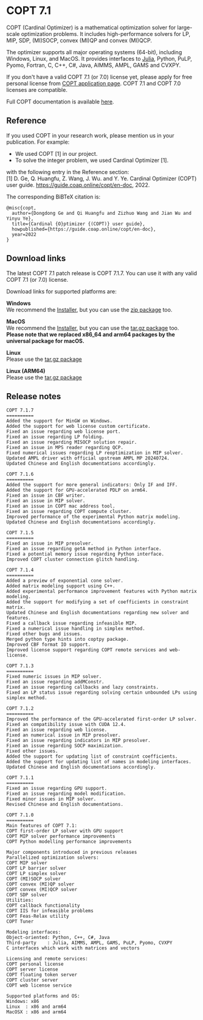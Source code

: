 # COPT 7.1

COPT (Cardinal Optimizer) is a mathematical optimization solver for large-scale optimization problems.
It includes high-performance solvers for LP, MIP, SDP, (MI)SOCP, convex (MI)QP and convex (MI)QCP.

The optimizer supports all major operating systems (64-bit), including Windows, Linux, and MacOS.
It provides interfaces to [Julia](https://github.com/COPT-Public/COPT.jl), Python, PuLP, Pyomo, Fortran, C, C++, C#, Java, AIMMS, AMPL, GAMS and CVXPY.

If you don't have a valid COPT 7.1 (or 7.0) license yet,
please apply for free personal license from [COPT application page](https://www.shanshu.ai/copt).
COPT 7.1 and COPT 7.0 licenses are compatible.

Full COPT documentation is available [here](https://guide.coap.online/copt/en-doc/index.html).

## Reference
If you used COPT in your research work, please mention us in your publication. For example:
  - We used COPT [1] in our project.
  - To solve the integer problem, we used Cardinal Optimizer [1].

with the following entry in the Reference section:<br>
[1] D. Ge, Q. Huangfu, Z. Wang, J. Wu. and Y. Ye. Cardinal Optimizer (COPT) user guide. https://guide.coap.online/copt/en-doc, 2022.

The corresponding BiBTeX citation is:
```
@misc{copt,
  author={Dongdong Ge and Qi Huangfu and Zizhuo Wang and Jian Wu and Yinyu Ye},
  title={Cardinal {O}ptimizer {(COPT)} user guide},
  howpublished={https://guide.coap.online/copt/en-doc},
  year=2022
}
```
## Download links
The latest COPT 7.1 patch release is COPT 7.1.7.
You can use it with any valid COPT 7.1 (or 7.0) license.

Download links for supported platforms are:

**Windows**<br>
  We recommend
  the [Installer](https://pub.shanshu.ai/download/copt/7.1.7/win64/CardinalOptimizer-7.1.7-win64-installer.zip),
  but you can use the [zip package](https://pub.shanshu.ai/download/copt/7.1.7/win64/CardinalOptimizer-7.1.7-win64.zip) too.

**MacOS**<br>
  We recommend
  the [Installer](https://pub.shanshu.ai/download/copt/7.1.7/osx64/CardinalOptimizer-7.1.7-universal_mac.dmg),
  but you can use the [tar.gz package](https://pub.shanshu.ai/download/copt/7.1.7/osx64/CardinalOptimizer-7.1.7-universal_mac.tar.gz) too.<br>
  **Please note that we replaced x86_64 and arm64 packages by the universal package for macOS.**

**Linux**<br>
  Please use the [tar.gz package](https://pub.shanshu.ai/download/copt/7.1.7/linux64/CardinalOptimizer-7.1.7-lnx64.tar.gz)

**Linux (ARM64)**<br>
  Please use the [tar.gz package](https://pub.shanshu.ai/download/copt/7.1.7/aarch64/CardinalOptimizer-7.1.7-aarch64_lnx.tar.gz)

## Release notes

```
COPT 7.1.7
==========
Added the support for MinGW on Windows.
Added the support for web license custom certificate.
Fixed an issue regarding web license port.
Fixed an issue regarding LP folding.
Fixed an issue regarding MISOCP solution repair.
Fixed an issue in MPS reader regarding QCP.
Fixed numerical issues regarding LP reoptimization in MIP solver.
Updated AMPL driver with official upstream AMPL MP 20240724.
Updated Chinese and English documentations accordingly.

COPT 7.1.6
==========
Added the support for more general indicators: Only IF and IFF.
Added the support for GPU-accelerated PDLP on arm64.
Fixed an issue in CBF writer.
Fixed an issue in MIP solver.
Fixed an issue in COPT mac address tool.
Fixed an issue regarding COPT compute cluster.
Improved performance of the experimental Python matrix modeling.
Updated Chinese and English documentations accordingly.

COPT 7.1.5
==========
Fixed an issue in MIP presolver.
Fixed an issue regarding getA method in Python interface.
Fixed a potential memory issue regarding Python interface.
Improved COPT cluster connection glitch handling.

COPT 7.1.4
==========
Added a preview of exponential cone solver.
Added matrix modeling support using C++.
Added experimental performance improvement features with Python matrix modeling.
Added the support for modifying a set of coefficients in constraint matrix.
Updated Chinese and English documentations regarding new solver and features.
Fixed a callback issue regarding infeasible MIP.
Fixed a numerical issue handling in simplex method.
Fixed other bugs and issues.
Merged python type hints into coptpy package.
Improved CBF format IO support.
Improved license support regarding COPT remote services and web-license.

COPT 7.1.3
==========
Fixed numeric issues in MIP solver.
Fixed an issue regarding addMConstr.
Fixed an issue regarding callbacks and lazy constraints.
Fixed an LP status issue regarding solving certain unbounded LPs using simplex method.

COPT 7.1.2
==========
Improved the performance of the GPU-accelerated first-order LP solver.
Fixed an compatibility issue with CUDA 12.4.
Fixed an issue regarding web license.
Fixed an numerical issue in MIP presolver.
Fixed an issue regarding indicators in MIP presolver.
Fixed an issue regarding SOCP maximization.
Fixed other issues.
Added the support for updating list of constraint coefficients.
Added the support for updating list of names in modeling interfaces.
Updated Chinese and English documentations accordingly.

COPT 7.1.1
==========
Fixed an issue regarding GPU support.
Fixed an issue regarding model modification.
Fixed minor issues in MIP solver.
Revised Chinese and English documentations.

COPT 7.1.0
==========
Main features of COPT 7.1:
COPT first-order LP solver with GPU support
COPT MIP solver performance improvements
COPT Python modelling performance improvements

Major components introduced in previous releases
Parallelized optimization solvers:
COPT MIP solver
COPT LP barrier solver
COPT LP simplex solver
COPT (MI)SOCP solver
COPT convex (MI)QP solver
COPT convex (MI)QCP solver
COPT SDP solver
Utilities:
COPT callback functionality
COPT IIS for infeasible problems
COPT Feas-Relax utility
COPT Tuner

Modeling interfaces:
Object-oriented: Python, C++, C#, Java
Third-party    : Julia, AIMMS, AMPL, GAMS, PuLP, Pyomo, CVXPY
C interfaces which work with matrices and vectors

Licensing and remote services:
COPT personal license
COPT server license
COPT floating token server
COPT cluster server
COPT web license service

Supported platforms and OS:
Windows: x86
Linux  : x86 and arm64
MacOSX : x86 and arm64
```
